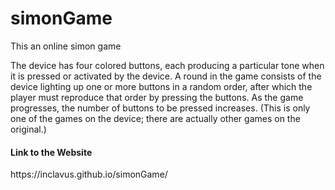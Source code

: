 # simonGame
This an online simon game

The device has four colored buttons, each producing a particular tone when it is pressed or activated by the device. A round in the game consists of the device lighting up one or more buttons in a random order, after which the player must reproduce that order by pressing the buttons. As the game progresses, the number of buttons to be pressed increases. (This is only one of the games on the device; there are actually other games on the original.)
<h4>Link to the Website</h4>
https://inclavus.github.io/simonGame/

